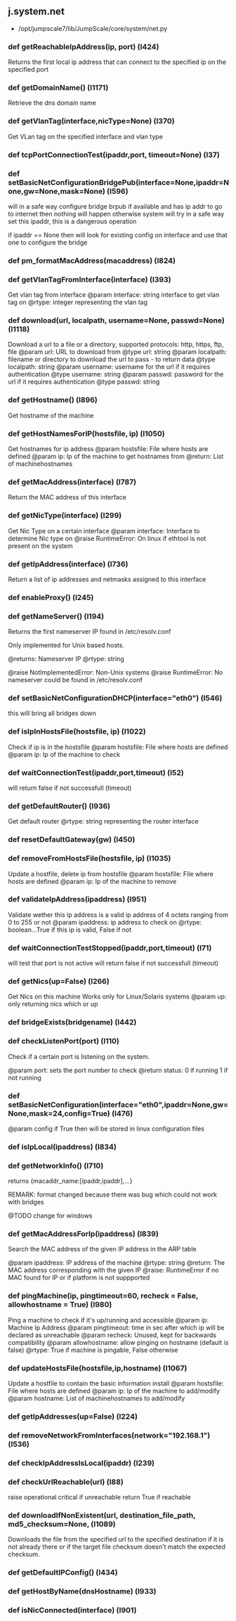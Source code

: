 ## j.system.net

- /opt/jumpscale7/lib/JumpScale/core/system/net.py

### def getReachableIpAddress(ip, port) (l424)

Returns the first local ip address that can connect to the specified ip on the specified port

### def getDomainName() (l1171)

Retrieve the dns domain name

### def getVlanTag(interface,nicType=None) (l370)

Get VLan tag on the specified interface and vlan type

### def tcpPortConnectionTest(ipaddr,port, timeout=None) (l37)

### def setBasicNetConfigurationBridgePub(interface=None,ipaddr=None,gw=None,mask=None) (l596)

will in a safe way configure bridge brpub
if available and has ip addr to go to internet then nothing will happen
otherwise system will try in a safe way set this ipaddr, this is a dangerous operation

if ipaddr == None then will look for existing config on interface and use that one to configure the bridge

### def pm_formatMacAddress(macaddress) (l824)

### def getVlanTagFromInterface(interface) (l393)

Get vlan tag from interface
@param interface: string interface to get vlan tag on
@rtype: integer representing the vlan tag

### def download(url, localpath, username=None, passwd=None) (l1118)

Download a url to a file or a directory, supported protocols: http, https, ftp, file
@param url: URL to download from
@type url: string
@param localpath: filename or directory to download the url to pass - to return data
@type localpath: string
@param username: username for the url if it requires authentication
@type username: string
@param passwd: password for the url if it requires authentication
@type passwd: string

### def getHostname() (l896)

Get hostname of the machine

### def getHostNamesForIP(hostsfile, ip) (l1050)

Get hostnames for ip address
@param hostsfile: File where hosts are defined
@param ip: Ip of the machine to get hostnames from
@return: List of machinehostnames

### def getMacAddress(interface) (l787)

Return the MAC address of this interface

### def getNicType(interface) (l299)

Get Nic Type on a certain interface
@param interface: Interface to determine Nic type on
@raise RuntimeError: On linux if ethtool is not present on the system

### def getIpAddress(interface) (l736)

Return a list of ip addresses and netmasks assigned to this interface

### def enableProxy() (l245)

### def getNameServer() (l194)

Returns the first nameserver IP found in /etc/resolv.conf

Only implemented for Unix based hosts.

@returns: Nameserver IP
@rtype: string

@raise NotImplementedError: Non-Unix systems
@raise RuntimeError: No nameserver could be found in /etc/resolv.conf

### def setBasicNetConfigurationDHCP(interface="eth0") (l546)

this will bring all bridges down

### def isIpInHostsFile(hostsfile, ip) (l1022)

Check if ip is in the hostsfile
@param hostsfile: File where hosts are defined
@param ip: Ip of the machine to check

### def waitConnectionTest(ipaddr,port,timeout) (l52)

will return false if not successfull (timeout)

### def getDefaultRouter() (l936)

Get default router
@rtype: string representing the router interface

### def resetDefaultGateway(gw) (l450)

### def removeFromHostsFile(hostsfile, ip) (l1035)

Update a hostfile, delete ip from hostsfile
@param hostsfile: File where hosts are defined
@param ip: Ip of the machine to remove

### def validateIpAddress(ipaddress) (l951)

Validate wether this ip address is a valid ip address of 4 octets ranging from 0 to 255 or not
@param ipaddress: ip address to check on
@rtype: boolean...True if this ip is valid, False if not

### def waitConnectionTestStopped(ipaddr,port,timeout) (l71)

will test that port is not active
will return false if not successfull (timeout)

### def getNics(up=False) (l266)

Get Nics on this machine
Works only for Linux/Solaris systems
@param up: only returning nics which or up

### def bridgeExists(bridgename) (l442)

### def checkListenPort(port) (l110)

Check if a certain port is listening on the system.

@param port: sets the port number to check
@return status: 0 if running 1 if not running

### def setBasicNetConfiguration(interface="eth0",ipaddr=None,gw=None,mask=24,config=True) (l476)

@param config if True then will be stored in linux configuration files

### def isIpLocal(ipaddress) (l834)

### def getNetworkInfo() (l710)

returns {macaddr_name:[ipaddr,ipaddr],...}

REMARK: format changed because there was bug which could not work with bridges

@TODO change for windows

### def getMacAddressForIp(ipaddress) (l839)

Search the MAC address of the given IP address in the ARP table

@param ipaddress: IP address of the machine
@rtype: string
@return: The MAC address corresponding with the given IP
@raise: RuntimeError if no MAC found for IP or if platform is not suppported

### def pingMachine(ip, pingtimeout=60, recheck = False, allowhostname = True) (l980)

Ping a machine to check if it's up/running and accessible
@param ip: Machine Ip Address
@param pingtimeout: time in sec after which ip will be declared as unreachable
@param recheck: Unused, kept for backwards compatibility
@param allowhostname: allow pinging on hostname (default is false)
@rtype: True if machine is pingable, False otherwise

### def updateHostsFile(hostsfile,ip,hostname) (l1067)

Update a hostfile to contain the basic information install
@param hostsfile: File where hosts are defined
@param ip: Ip of the machine to add/modify
@param hostname: List of machinehostnames to add/modify

### def getIpAddresses(up=False) (l224)

### def removeNetworkFromInterfaces(network="192.168.1") (l536)

### def checkIpAddressIsLocal(ipaddr) (l239)

### def checkUrlReachable(url) (l88)

raise operational critical if unreachable
return True if reachable

### def downloadIfNonExistent(url, destination_file_path, md5_checksum=None, (l1089)

Downloads the file from the specified url to the specified destination if it is not already there
or if the target file checksum doesn't match the expected checksum.

### def getDefaultIPConfig() (l434)

### def getHostByName(dnsHostname) (l933)

### def isNicConnected(interface) (l901)

